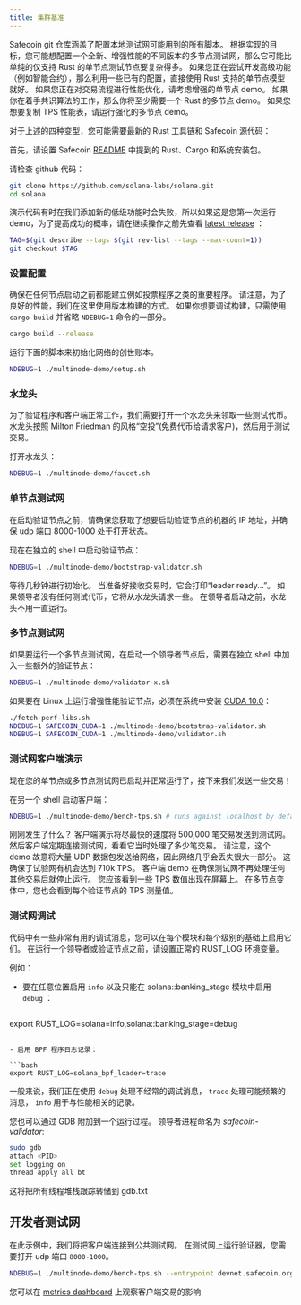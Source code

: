 ```yaml
---
title: 集群基准
---
```


Safecoin git 仓库涵盖了配置本地测试网可能用到的所有脚本。 根据实现的目标，您可能想配置一个全新、增强性能的不同版本的多节点测试网，那么它可能比单纯的仅支持 Rust 的单节点测试节点要复杂得多。 如果您正在尝试开发高级功能（例如智能合约），那么利用一些已有的配置，直接使用 Rust 支持的单节点模型就好。 如果您正在对交易流程进行性能优化，请考虑增强的单节点 demo。 如果你在着手共识算法的工作，那么你将至少需要一个 Rust 的多节点 demo。 如果您想要复制 TPS 性能表，请运行强化的多节点 demo。

对于上述的四种变型，您可能需要最新的 Rust 工具链和 Safecoin 源代码：

首先，请设置 Safecoin [README](https://github.com/solana-labs/solana#1-install-rustc-cargo-and-rustfmt) 中提到的 Rust、Cargo 和系统安装包。

请检查 github 代码：

```bash
git clone https://github.com/solana-labs/solana.git
cd solana
```

演示代码有时在我们添加新的低级功能时会失败，所以如果这是您第一次运行 demo，为了提高成功的概率，请在继续操作之前先查看 [latest release](https://github.com/solana-labs/solana/releases) ：

```bash
TAG=$(git describe --tags $(git rev-list --tags --max-count=1))
git checkout $TAG
```

### 设置配置

确保在任何节点启动之前都能建立例如投票程序之类的重要程序。 请注意，为了良好的性能，我们在这里使用版本构建的方式。 如果你想要调试构建，只需使用 `cargo build` 并省略 `NDEBUG=1` 命令的一部分。

```bash
cargo build --release
```

运行下面的脚本来初始化网络的创世账本。

```bash
NDEBUG=1 ./multinode-demo/setup.sh
```

### 水龙头

为了验证程序和客户端正常工作，我们需要打开一个水龙头来领取一些测试代币。 水龙头按照 Milton Friedman 的风格“空投”\(免费代币给请求客户\)，然后用于测试交易。

打开水龙头：

```bash
NDEBUG=1 ./multinode-demo/faucet.sh
```

### 单节点测试网

在启动验证节点之前，请确保您获取了想要启动验证节点的机器的 IP 地址，并确保 udp 端口 8000-1000 处于打开状态。

现在在独立的 shell 中启动验证节点：

```bash
NDEBUG=1 ./multinode-demo/bootstrap-validator.sh
```

等待几秒钟进行初始化。 当准备好接收交易时，它会打印“leader ready...”。 如果领导者没有任何测试代币，它将从水龙头请求一些。 在领导者启动之前，水龙头不用一直运行。

### 多节点测试网

如果要运行一个多节点测试网，在启动一个领导者节点后，需要在独立 shell 中加入一些额外的验证节点：

```bash
NDEBUG=1 ./multinode-demo/validator-x.sh
```

如果要在 Linux 上运行增强性能验证节点，必须在系统中安装 [CUDA 10.0](https://developer.nvidia.com/cuda-downloads)：

```bash
./fetch-perf-libs.sh
NDEBUG=1 SAFECOIN_CUDA=1 ./multinode-demo/bootstrap-validator.sh
NDEBUG=1 SAFECOIN_CUDA=1 ./multinode-demo/validator.sh
```

### 测试网客户端演示

现在您的单节点或多节点测试网已启动并正常运行了，接下来我们发送一些交易！

在另一个 shell 启动客户端：

```bash
NDEBUG=1 ./multinode-demo/bench-tps.sh # runs against localhost by default
```

刚刚发生了什么？ 客户端演示将尽最快的速度将 500,000 笔交易发送到测试网。 然后客户端定期连接测试网，看看它当时处理了多少笔交易。 请注意，这个 demo 故意将大量 UDP 数据包发送给网络，因此网络几乎会丢失很大一部分。 这确保了试验网有机会达到 710k TPS。 客户端 demo 在确保测试网不再处理任何其他交易后就停止运行。 您应该看到一些 TPS 数值出现在屏幕上。 在多节点变体中，您也会看到每个验证节点的 TPS 测量值。

### 测试网调试

代码中有一些非常有用的调试消息，您可以在每个模块和每个级别的基础上启用它们。 在运行一个领导者或验证节点之前，请设置正常的 RUST_LOG 环境变量。

例如：

- 要在任意位置启用 `info` 以及只能在 solana::banking_stage 模块中启用 `debug` ：

  ```bash
export RUST_LOG=solana=info,solana::banking_stage=debug
  ```

- 启用 BPF 程序日志记录：

  ```bash
export RUST_LOG=solana_bpf_loader=trace
  ```

一般来说，我们正在使用 `debug` 处理不经常的调试消息， `trace` 处理可能频繁的消息， `info` 用于与性能相关的记录。

您也可以通过 GDB 附加到一个运行过程。 领导者进程命名为 _safecoin-validator_:

```bash
sudo gdb
attach <PID>
set logging on
thread apply all bt
```

这将把所有线程堆栈跟踪转储到 gdb.txt

## 开发者测试网

在此示例中，我们将把客户端连接到公共测试网。 在测试网上运行验证器，您需要打开 udp 端口 `8000-1000`。

```bash
NDEBUG=1 ./multinode-demo/bench-tps.sh --entrypoint devnet.safecoin.org:10015 --faucet devnet.safecoin.org:9900 --duration 60 --tx_count 50
```

您可以在 [metrics dashboard](https://metrics.safecoin.org:3000/d/monitor/cluster-telemetry?var-testnet=devnet) 上观察客户端交易的影响
